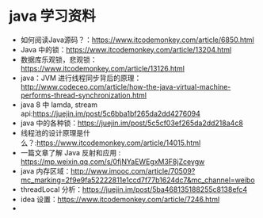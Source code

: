 # java 学习资料
* 如何阅读Java源码？：https://www.itcodemonkey.com/article/6850.html
* Java 中的锁：https://www.itcodemonkey.com/article/13204.html
* 数据库乐观锁，悲观锁：https://www.itcodemonkey.com/article/13126.html
* java：JVM 进行线程同步背后的原理：http://www.codeceo.com/article/how-the-java-virtual-machine-performs-thread-synchronization.html
* java 8 中 lamda, stream api:https://juejin.im/post/5c6bba1bf265da2dd4276094
* java 中的各种锁：https://juejin.im/post/5c5cf03ef265da2dd218a4c8
* 线程池的设计原理是什么？:https://www.itcodemonkey.com/article/14015.html
* 一篇文章了解 Java 反射和应用 : https://mp.weixin.qq.com/s/0fjNYaEWEgxM3F8jZceygw
* java 内存区域：http://www.imooc.com/article/70509?mc_marking=2f9e9fa52222811e1ccd7f77b1624dc7&mc_channel=weibo
* threadLocal 分析：https://juejin.im/post/5ba468135188255c8138efc4
* idea 设置：https://www.itcodemonkey.com/article/7246.html
* 